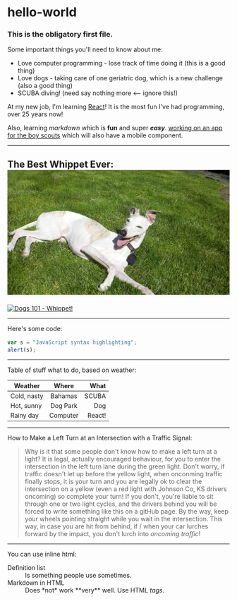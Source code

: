 # hello-world
### This is the obligatory first file.   

<p>Some important things you'll need to know about me:</p>

* Love computer programming - lose track of time doing it (this is a good thing)
* Love dogs - taking care of one geriatric dog, which is a new challenge (also a good thing)
* SCUBA diving! (need say nothing more <-- ignore this!)

At my new job, I'm learning [React](https://reactjs.org/)!  It is the most fun I've had programming, over 25 years now!

Also, learning *markdown* which is **fun** and super **_easy_**.
[working on an app for the boy scouts](link.to.be.published@here.com) which will also have a mobile component.

---
The Best Whippet Ever: 
![The Best Whippet Ever](https://github.com/almondbrother7/hello-world/blob/master/Julio.JPG "Julio")
---
[![Dogs 101 - Whippet!](http://img.youtube.com/vi/YOUTUBE_VIDEO_ID_HERE/0.jpg)](https://www.youtube.com/watch?v=YmTTUPLrc5M)


---
Here's some code:
```javascript
var s = "JavaScript syntax highlighting";
alert(s);
```

---
Table of stuff what to do, based on weather:

| Weather        | Where           | What  |
| ------------- |:-------------:| -----:|
| Cold, nasty      | Bahamas | SCUBA |
| Hot, sunny      | Dog Park      |   Dog |
| Rainy day | Computer      |   React! |

---
How to Make a Left Turn at an Intersection with a Traffic Signal:
> Why is it that some people don't know how to make a left turn at a light?  It is legal, actually encouraged behaviour, for you to enter the intersection in the left turn lane during the green light.  Don't worry, if traffic doesn't let up before the yellow light, when onconming traffic finally stops, it is your turn and you are legally ok to clear the intersection on a yellow (even a red light with Johnson Co, KS drivers oncoming) so complete your turn!  If you don't, you're liable to sit through one or two light cycles, and the drivers behind you will be forced to write something like this on a gitHub page.  By the way, keep your wheels pointing straight while you wait in the intersection.  This way, in case you are hit from behind, if / when your car lurches forward by the impact, you don't lurch into *oncoming traffic*!

---
You can use inline html:
<dl>
  <dt>Definition list</dt>
  <dd>Is something people use sometimes.</dd>

  <dt>Markdown in HTML</dt>
  <dd>Does *not* work **very** well. Use HTML <em>tags</em>.</dd>
</dl>
